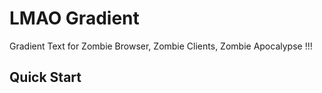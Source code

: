 # LMAO Gradient

Gradient Text for Zombie Browser, Zombie Clients, Zombie Apocalypse !!!

## Quick Start

